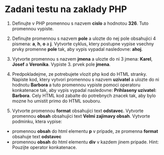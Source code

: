 # Zadani testu na zaklady PHP

1. Definujte v PHP promennou s nazvem **cislo** a hodnotou **326**. Tuto promennou vypiste.

2. Definujte promennou s nazvem **pole** a ulozte do nej pole obsahujici 4 pismena: **a**, **h**, **o** a **j**.
Vytvorte cyklus, ktery postupne vypise vsechny prvky promenne **pole** tak, aby vypis vypadal nasledovne:
**ahoj**.

3. Vytvorte promennou s nazvem **jmena** a ulozte do ni 3 jmena: **Karel**, **Josef** a **Veronika**.
Vypiste 3. prvek pole **jmena**.

4. Predpokladejme, ze potrebujete vlozit php kod do HTML stranky. Napiste kod, ktery vytvori promennou s nazvem **uzivatel** a ulozte do ni hodnotu **Barbora** a tuto promennou vypiste pomoci operatoru konkatenace tak, aby vypis vypadal nasledovne: **Prihlaseny uzivatel: Barbora**.
Cely HTML kod zabalte do potrebnych znacek tak, aby bylo mozne ho umistit primo do HTML souboru.

5. Vytvorte promennou **format** obsahujici text **odstavec**.
Vytvorte promennou **obsah** obsahujici text **Velmi zajimavy obsah**.
Vytvorte podminku, ktera vypise:
 - promennou **obsah** do html elementu **p** v pripade, ze promenna **format** obsahuje text **odstavec**
 - promennou **obsah** do html elementu **div** v kazdem jinem pripade.
Hint: Pouzijte operator konkatenace.

